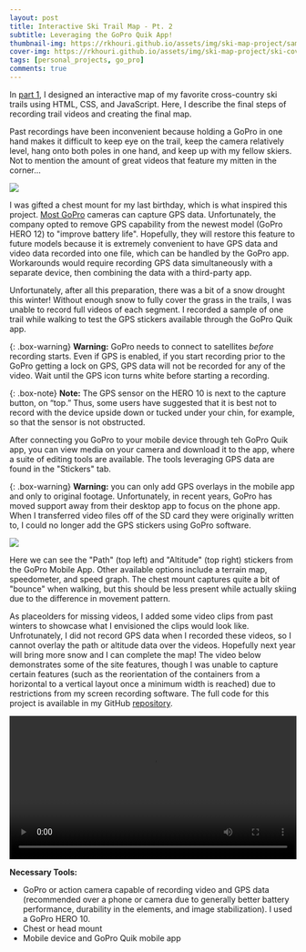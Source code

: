 ```yaml
---
layout: post
title: Interactive Ski Trail Map - Pt. 2
subtitle: Leveraging the GoPro Quik App!
thumbnail-img: https://rkhouri.github.io/assets/img/ski-map-project/sample-video.jpg
cover-img: https://rkhouri.github.io/assets/img/ski-map-project/ski-cover-img.jpg
tags: [personal_projects, go_pro]
comments: true
---
```


In [part 1](https://renee.khouri.ca/2023-12-20-ski-map/), I designed an interactive map of my favorite cross-country ski trails using HTML, CSS, and JavaScript. Here, I describe the final steps of recording trail videos and creating the final map. 

Past recordings have been inconvenient because holding a GoPro in one hand makes it difficult to keep eye on the trail, keep the camera relatively level, hang onto both poles in one hand, and keep up with my fellow skiers. Not to mention the amount of great videos that feature my mitten in the corner... 

![](https://rkhouri.github.io/assets/img/ski-map-project/ski-mitten.jpg)

I was gifted a chest mount for my last birthday, which is what inspired this project. [Most GoPro](https://storytellertech.com/gopro-gps/) cameras can capture GPS data. Unfortunately, the company opted to remove GPS capability from the newest model (GoPro HERO 12) to "improve battery life". Hopefully, they will restore this feature to future models because it is extremely convenient to have GPS data and video data recorded into one file, which can be handled by the GoPro app. Workarounds would require recording GPS data simultaneously with a separate device, then combining the data with a third-party app.

Unfortunately, after all this preparation, there was a bit of a snow drought this winter! Without enough snow to fully cover the grass in the trails, I was unable to record full videos of each segment. I recorded a sample of one trail while walking to test the GPS stickers available through the GoPro Quik app.

{: .box-warning}
**Warning:** GoPro needs to connect to satellites *before* recording starts. Even if GPS is enabled, if you start recording prior to the GoPro getting a lock on GPS, GPS data will not be recorded for any of the video. Wait until the GPS icon turns white before starting a recording.

{: .box-note}
**Note:** The GPS sensor on the HERO 10 is next to the capture button, on “top.” Thus, some users have suggested that it is best not to record with the device upside down or tucked under your chin, for example, so that the sensor is not obstructed. 

After connecting you GoPro to your mobile device through teh GoPro Quik app, you can view media on your camera and download it to the app, where a suite of editing tools are available. The tools leveraging GPS data are found in the "Stickers" tab.

{: .box-warning}
**Warning:** you can only add GPS overlays in the mobile app and only to original footage. Unfortunately, in recent years, GoPro has moved support away from their desktop app to focus on the phone app. When I transferred video files off of the SD card they were originally written to, I could no longer add the GPS stickers using GoPro software.

![](https://rkhouri.github.io/assets/img/ski-map-project/sample-video.jpg)

Here we can see the "Path" (top left) and "Altitude" (top right) stickers from the GoPro Mobile App. Other available options include a terrain map, speedometer, and speed graph. The chest mount captures quite a bit of "bounce" when walking, but this should be less present while actually skiing due to the difference in movement pattern.

As placeolders for missing videos, I added some video clips from past winters to showcase what I envisioned the clips would look like. Unfrotunately, I did not record GPS data when I recorded these videos, so I cannot overlay the path or altitude data over the videos. Hopefully next year will bring more snow and I can complete the map! The video below demonstrates some of the site features, though I was unable to capture certain features (such as the reorientation of the containers from a horizontal to a vertical layout once a minimum width is reached) due to restrictions from my screen recording software. The full code for this project is available in my GitHub [repository](https://github.com/rkhouri/rkhouri.github.io/master/).

<video src="https://rkhouri.github.io/assets/img/ski-map-project/ski-site-demo.mp4" width = 100% controls = "controls">
</video>

<br>

**Necessary Tools:**
-	GoPro or action camera capable of recording video and GPS data (recommended over a phone or camera due to generally better battery performance, durability in the elements, and image stabilization). I used a GoPro HERO 10.
-	Chest or head mount
- Mobile device and GoPro Quik mobile app